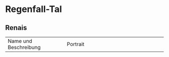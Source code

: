 # Regenfall-Tal

## Renais

<table>
<tr><td>Name und Beschreibung</td><td width="300">Portrait</td></tr>
<!--<tr><td><h4>Serff</h4> Hohefürst des Wahnsinns.</td><td><img src="serff.png" alt="" /></td></tr>-->
</table>